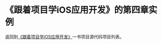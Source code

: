 # 《跟着项目学iOS应用开发》的第四章实例

返回到[《跟着项目学iOS应用开发》](https://github.com/liumingl/iOS-11-Swift-4-Tutorial)一书项目源代码项目列表。
